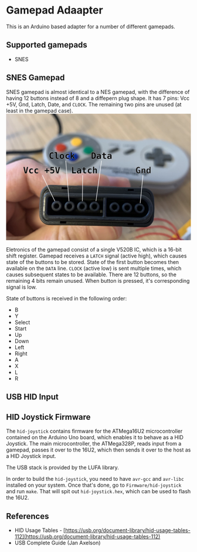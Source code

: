 # Gamepad Adaapter

This is an Arduino based adapter for a number of different gamepads.

## Supported gamepads
* SNES

## SNES Gamepad
SNES gamepad is almost identical to a NES gamepad, with the difference of having 12 buttons instead of 8 and a diffepern plug shape. It has 7 pins: Vcc +5V, Gnd, Latch, Date, and `CLOCK`. The remaining two pins are unused (at least in the gamepad case).
![SNES Gamepad Pinout](pinout.jpg)

Eletronics of the gamepad consist of a single V520B IC, which is a 16-bit shift register. Gamepad receives a `LATCH` signal (active high), which causes state of the buttons to be stored. State of the first button becomes then available on the `DATA` line. `CLOCK` (active low) is sent multiple times, which causes subsequent states to be available. There are 12 buttons, so the remaining 4 bits remain unused. When button is pressed, it's corresponding signal is low.

State of buttons is received in the following order:

* B
* Y
* Select
* Start
* Up
* Down
* Left
* Right
* A
* X
* L
* R

## USB HID Input

## HID Joystick Firmware
The `hid-joystick` contains firmware for the ATMega16U2 microcontroller contained on the Arduino Uno board, which enables it to behave as a HID Joystick. The main microcontroller, the ATMega328P, reads input from a gamepad, passes it over to the 16U2, which then sends it over to the host as a HID Joystick input.

The USB stack is provided by the LUFA library.

In order to build the `hid-joystick`, you need to have `avr-gcc` and `avr-libc` installed on your system. Once that's done, go to `Firmware/hid-joystick` and run `make`. That will spit out `hid-joystick.hex`, which can be used to flash the 16U2.

## References
* HID Usage Tables - [https://usb.org/document-library/hid-usage-tables-112](https://usb.org/document-library/hid-usage-tables-112)
* USB Complete Guide (Jan Axelson)